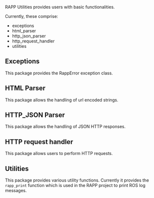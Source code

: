 RAPP Utilities provides users with basic functionalities.

Currently, these comprise:

- exceptions
- html_parser
- http_json_parser
- http_request_handler
- utilities

## Exceptions

This package provides the RappError exception class.

## HTML Parser

This package allows the handling of url encoded strings.

## HTTP_JSON Parser

This package allows the handling of JSON HTTP responses.

## HTTP request handler

This package allows users to perform HTTP requests.

## Utilities

This package provides various utility functions. Currently it provides the
`rapp_print` function which is used in the RAPP project to print ROS log
messages.

